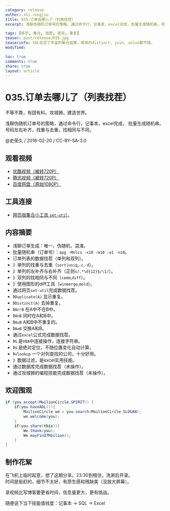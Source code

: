 ```yaml
---
category: release
author: shi.rongjiu
title: 035.订单去哪儿了（列表找茬）
excerpt: 浅聊伪随机订单号的策略，通过命令行，记事本，excel完成，批量生成随机串。号码左右补齐，找重与去重，找相同与不同。

tags: [练手, 集合, 找茬, 差异, 重复]
teaser: post/release/035.jpg
teaserinfo: SQL包含了丰富的集合运算，常用的distinct, join, union都不错。
modified: 

toc: true
comments: true
share: true
layout: article
---
```


# 035.订单去哪儿了（列表找茬）

不等不靠，有囧有料。攻城狮，建造世界。  

浅聊伪随机订单号的策略，通过命令行，记事本，excel完成，
批量生成随机串。号码左右补齐，找重与去重，找相同与不同。

@史荣久 / 2016-02-20 / CC-BY-SA-3.0  

## 观看视频

  * [优酷视频（被转720P）](http://v.youku.com/v_show/id_XMTQ3NzQzNzY4NA==.html)
  * [腾讯视频（被转720P）](http://v.qq.com/page/v/7/x/v0185ua9y7x.html)
  * [百度网盘（原始1080P）](http://pan.baidu.com/share/link?shareid=3935315343&uk=1380913564&fid=1029746480802841)

## 工具连接

  * [网页版集合小工具 `set-util`](http://www.moilioncircle.com/rawpage/htm/004.set-util.htm)。

## 内容摘要

  * 浅聊订单生成：唯一，伪随机，混淆。
  * 批量随机串（订单号）：`apg -Mnlcs -x10 -m10 -a1 -n10`。
  * 订单列表的数据找茬（单列和双列）。
  * 》单列的找重与去重（`sort|uniq`,`-c`,`-d`）。
  * 》单列的左补齐与右补齐（正则`s/.*\d{12}$/\1/`）。
  * 》双列的找相同与不同（`comm`,`diff`）。
  * 》使用图形的diff工具（`winmerge`,`meld`）。
  * 通过网页`set-util`完成数据找茬。
  * 》`Duplicate(A)` 显示重复。
  * 》`Distinct(A)` 去掉重复。
  * 》`A∩!B` 在A中不在B中。
  * 》`A∩B` 同时在A和B中。
  * 》`A∪B` A和B中不重复的。
  * 》`A⇄B` 交换A和B。
  * 通过`excel`公式完成数据找茬。
  * 》`&` 是`VBA`中连接操作，连接字符串。
  * 》`$` 是绝对定位，不随位置变化自动计算。
  * 》`vlookup` 一个对列查找的公司，十分好用。
  * 》数据过滤，是excel实用技能。
  * 通过数据库完成数据找茬（未操作）。
  * 通过攻城狮的编程技能完成数据找茬（未操作）。

## 欢迎围观

``` java
if (you.accept(MoilionCircle.SPIRIT)) {
    if(you.haveADL()){
        MoilionCircle we = you.search(MoilionCircle.SLOGAN);
        we.welcome(you);
    }
    if(you.share(this)){
        We.thank(you);
        We.mayFind7Moilion();
    }
}
```

## 制作花絮

在飞机上临时起意，想了这期分享。23:30到租住，洗涮后开录。  
时间是挺赶的，细节不太好，有原生感和残缺美（没放大屏幕）。 

录视频比写博客要更省时间，信息量更大，更有挑战。

随便说下当下技能值钱度：记事本 → SQL → Excel